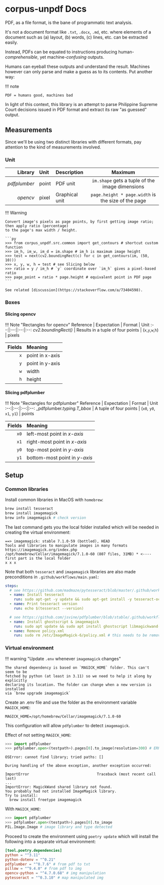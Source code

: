 # corpus-unpdf Docs

PDF, as a file format, is the bane of programmatic text analysis.

It's not a document format like `.txt`, `.docx`, `.md`, etc. where elements of a document such as (a) layout, (b) words, (c) lines, etc. can be extracted easily.

Instead, PDFs can be equated to instructions producing human-_comprehensible_, yet machine-_confusing_ outputs.

Humans can eyeball these outputs and understand the result. Machines however can only parse and make a guess as to its contents. Put another way:

!!! note

    PDF = humans good, machines bad

In light of this context, this library is an attempt to parse Philippine Supreme Court decisions issued in PDF format and extract its raw "as guessed" output.

## Measurements

Since we'll be using two distinct libraries with different formats, pay attention to the kind of measurements involved.

### Unit

Library | Unit | Description | Maximum
--:|:--|:--|:--:
_pdfplumber_ | point | PDF unit | `im.shape` gets a tuple of the image dimensions
_opencv_ | pixel | Graphical unit | `page.height * page.width` is the size of the page

!!! Warning

    Convert image's pixels as page points, by first getting image ratio; then apply ratio (percentage)
    to the page's max width / height.

    ```py
    >>> from corpus_unpdf.src.common import get_contours # shortcut custom function
    >>> im_h, im_w, im_d = im.shape # im_h is maximum image height
    >>> test = next(cv2.boundingRect(c) for c in get_contours(im, (50, 10)))
    >>> x, y, w, h = test # see Slicing below
    >>> ratio = y / im_h # `y` coordinate over `im_h` gives a pixel-based ratio
    >>> page_point = ratio * page.height # equivalent point in PDF page
    ```

    See related [discussion](https://stackoverflow.com/a/73404598).

### Boxes

#### Slicing opencv

!!! Note "Rectangles for opencv"
    Reference | Expectation | Format | Unit
    :--:|:--:|:--:|:--:
    _cv2.boundingRect()_ | Results in a tuple of four points | (`x`,`y`,`w`,`h`) | pixels

Fields | Meaning
--:|:--
`x` | point in x-axis
`y` | point in y-axis
`w` | width
`h` | height

#### Slicing pdfplumber

!!! Note "Rectangles for pdfplumber"
    Reference | Expectation | Format | Unit
    :--:|:--:|:--:|:--:
    _pdfplumber._typing.T_bbox_ | A tuple of four points | (`x0`, `y0`, `x1`, `y1`) | points

Fields | Meaning
--:|:--
`x0` | left-most point in _x-axis_
`x1` | right-most point in _x-axis_
`y0` | top-most point in _y-axis_
`y1` | bottom-most point in _y-axis_

## Setup

### Common libraries

Install common libraries in MacOS with `homebrew`:

```sh
brew install tesseract
brew install imagemagick
brew info imagemagick # check version
```

The last command gets you the local folder installed which will be needed in creating the virtual environment:

```text
==> imagemagick: stable 7.1.0-59 (bottled), HEAD
Tools and libraries to manipulate images in many formats
https://imagemagick.org/index.php
/opt/homebrew/Cellar/imagemagick/7.1.0-60 (807 files, 31MB) * <---- first part is the local folder
x x x
```

Note that both `tesseract` and `imagemagick` libraries are also made preconditions in `.github/workflows/main.yaml`:

```yaml
steps:
  # see https://github.com/madmaze/pytesseract/blob/master/.github/workflows/ci.yaml
  - name: Install tesseract
    run: sudo apt-get -y update && sudo apt-get install -y tesseract-ocr tesseract-ocr-fra
  - name: Print tesseract version
    run: echo $(tesseract --version)

  # see https://github.com/jsvine/pdfplumber/blob/stable/.github/workflows/tests.yml
  - name: Install ghostscript & imagemagick
    run: sudo apt update && sudo apt install ghostscript libmagickwand-dev
  - name: Remove policy.xml
    run: sudo rm /etc/ImageMagick-6/policy.xml # this needs to be removed or the test won't run
```

### Virtual environment

!!! warning "Update `.env` whenever `imagemagick` changes"

    The shared dependency is based on `MAGICK_HOME` folder. This can't seem to be
    fetched by python (at least in 3.11) so we need to help it along by explicitly
    declaring its location. The folder can change when a new version is installed
    via `brew upgrade imagemagick`

Create an .env file and use the folder as the environment variable `MAGICK_HOME`:

```.env
MAGICK_HOME=/opt/homebrew/Cellar/imagemagick/7.1.0-60
```

This configuration will allow `pdfplumber` to detect `imagemagick`.

Effect of not setting `MAGICK_HOME`:

```py
>>> import pdfplumber
>>> pdfplumber.open<(testpath>).pages[0].to_image(resolution=300) # ERROR
```

```text
OSError: cannot find library; tried paths: []

During handling of the above exception, another exception occurred:

ImportError                               Traceback (most recent call last)
...
ImportError: MagickWand shared library not found.
You probably had not installed ImageMagick library.
Try to install:
  brew install freetype imagemagick
```

With `MAGICK_HOME`:

```py
>>> import pdfplumber
>>> pdfplumber.open<(testpath>).pages[0].to_image
PIL.Image.Image # image library and type detected
```

Proceed to create the environment using `poetry update` which will install the following into a separate virtual environment:

```toml
[tool.poetry.dependencies]
python = "^3.11"
python-dotenv = "^0.21"
pdfplumber = "^0.7.6" # from pdf to txt
pillow = "^9.4.0" # from pdf to img
opencv-python = "^4.7.0.68" # img manipulation
pytesseract = "^0.3.10" # map manipulated img
```
